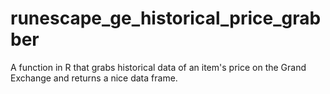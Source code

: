 # runescape_ge_historical_price_grabber
A function in R that grabs historical data of an item's price on the Grand Exchange and returns a nice data frame.
